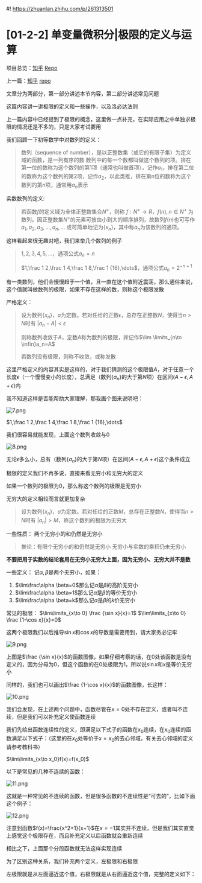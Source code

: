 #! https://zhuanlan.zhihu.com/p/261313501

# [01-2-2] 单变量微积分|极限的定义与运算

项目总览：[知乎](https://zhuanlan.zhihu.com/p/264811260) [Repo](README.md)

上一篇：[知乎](https://zhuanlan.zhihu.com/p/261313658) [repo](01-2-1.md)

文章分为两部分，第一部分讲述本节内容，第二部分讲述常见问题

这篇内容讲一讲极限的定义和一些操作，以及洛必达法则

上一篇内容中已经提到了极限的概念，这里做一点补充，在实际应用之中单独求极限的情况还是不多的，只是大家考试要用

我们回顾一下初等数学中对数列的定义：
> 数列（sequence of number），是以正整数集（或它的有限子集）为定义域的函数，是一列有序的数
> 数列中的每一个数都叫做这个数列的项。排在第一位的数称为这个数列的第1项（通常也叫做首项），记作$a_1$，排在第二位的数称为这个数列的第2项，记作$a_2$，以此类推，排在第n位的数称为这个数列的第$n$项，通常用$a_n$表示

实数数列的定义:

> 若函数$f$的定义域为全体正整数集合$N^+$，则称
> $f: N^+ \to R$，$f(n),n \in N^+$
> 为数列。因正整数集$N^+$的元素可按由小到大的顺序排列，故数列$f(n)$也可写作
> $a_1,a_2,a_3,\dots ,a_n,\dots$
> 或可简单地记为$\{x_n\}$，其中称$a_n$为该数列的通项。

这样看起来很无趣对吧，我们来举几个数列的例子

> $1,2,3,4,5,\dots$，通项公式$a_n=n$
>
> $1,\frac 1 2,\frac 1 4,\frac 1 8,\frac 1 {16},\dots$，通项公式$a_n=2^{-n+1}$

有一类数列，他们会慢慢趋于一个值，且一直在这个值附近震荡，那么通俗来说，这个值就叫做数列的极限，如果不存在这样的数，则称这个极限发散

严格定义：

> 设为数列$\{x_n\}$，$a$为定数。若对任给的正数$\epsilon$，总存在正整数$N$，使得当$n > N$时有 $|a_n-A|<\epsilon$
>
> 则称数列收敛于$A$，定数$A$称为数列的极限，并记作$\lim \limits_{n\to \infin}a_n=A$
>
> 若数列没有极限，则称不收敛，或称发散

这里严格定义的内容其实是这样的，对于我们猜测的这个极限值$A$，对于任意一个长度$\epsilon$（一个慢慢变小的长度），总满足（数列$\{a_n\}$的大于第$N$项）在区间$(A-\epsilon,A+\epsilon)$内

我不知道这样是否能帮助大家理解，那我画个图来说明吧：

![7.png](01-2-img/01-2-img-7.png)

$1,\frac 1 2,\frac 1 4,\frac 1 8,\frac 1 {16},\dots$

我们很容易就能发现，上面这个数列收敛与0

![8.png](01-2-img/01-2-img-8.png)

无论$\epsilon$多么小，总有（数列$\{a_n\}$的大于第$N$项）在区间$(A-\epsilon,A+\epsilon)$这个条件成立

极限的定义我们不再多说，直接来看无穷小和无穷大的定义

如果一个数列的极限为0，那么称这个数列的极限是无穷小

无穷大的定义相较而言就更加复杂

> 设为数列$\{x_n\}$，$a$为定数。若对任给的正数$M$，总存在正整数$N$，使得当$n > N$时有 $|a_n|>M$，称这个数列的极限为无穷大

一些性质：
两个无穷小的和仍然是无穷小  
> 推论：有限个无穷小的和仍然是无穷小
无穷小与实数的乘积仍未无穷小

**不要把用于实数的结论套用在无穷小无穷大上面，因为无穷小、无穷大并不是数**

一些定义：
记$\alpha,\beta$是两个无穷小，如果：

1. $\lim\frac\alpha \beta=0$那么记$\alpha$是$\beta$的高阶无穷小
2. $\lim\frac\alpha \beta=1$那么记$\alpha$是$\beta$的等价无穷小
3. $\lim\frac\alpha \beta=k$那么记$\alpha$是$\beta$的$k$价无穷小

常见的极限：
$\lim\limits_{x\to 0} \frac {\sin x}{x}=1$
$\lim\limits_{x\to 0} \frac {1-\cos x}{x}=0$

这两个极限我们以后推导$\sin x$和$\cos x$的导数是需要用到，请大家务必记牢

![9.png](01-2-img/01-2-img-9.png)

上图是$\frac {\sin x}{x}$的函数图像，如果仔细考察的话，在0处该函数是没有定义的，因为分母为0，但这个函数的在0处极限为1，所以说$\sin x$和$x$是等价无穷小

同样的，我们也可以画出$\frac {1-\cos x}{x}$的函数图像，长这样：

![10.png](01-2-img/01-2-img-10.png)

我们会发现，在上述两个问题中，函数尽管在$x=0$处不存在定义，或者叫不连续，但是我们可以补充定义使函数连续

我们先给出函数连续性的定义，即满足以下式子的函数在$x_0$连续，在$x_0$连续的函数满足以下式子：（这里的在$x_0$处等价于$x=x_0$的去心邻域，有关去心邻域的定义请参考教科书）

$\lim\limits_{x\to x_0}f(x)=f(x_0)$

以下是常见的几种不连续的函数：

![11.png](01-2-img/01-2-img-11.png)

这就是一种常见的不连续的函数，但是很多函数的不连续性是“可去的”，比如下面这个例子：

![12.png](01-2-img/01-2-img-12.png)

注意到函数$f(x)=\frac{x^2+1}{x+1}$在$x=-1$其实并不连续，但是我们其实直觉上感觉这个极限存在，而且补充定义以后函数就会重新连续

相比之下，上面那个分段函数就无法这样实现连续

为了区别这种关系，我们补充两个定义，左极限和右极限

左极限就是从左面逼近这个值，右极限就是从右面逼近这个值，完整的定义如下：
